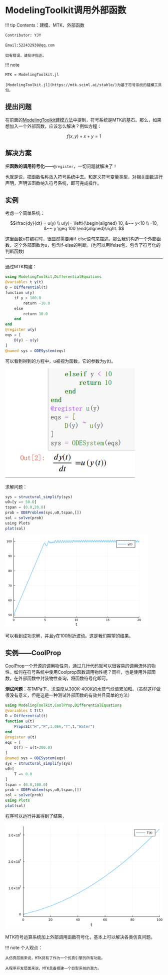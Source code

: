 # ModelingToolkit调用外部函数

!!! tip
    Contents：建模、MTK、外部函数

    Contributor: YJY

    Email:522432938@qq.com

    如有错误，请批评指正。

!!! note

    MTK = ModelingToolkit.jl

    [ModelingToolkit.jl](https://mtk.sciml.ai/stable/)为基于符号系统的建模工具包。

## 提出问题

在前面的[ModelingToolkit建模方法](./MTK_intro.md)中提到，符号系统是MTK的基石。那么，如果想加入一个外部函数，应该怎么解决？例如方程：

$$f(x,y) + x + y = 1$$

## 解决方案

把**函数的调用符号化**——`@register`，一切问题就解决了！

也就是说，把函数名称放入符号系统中去。和定义符号变量类型，对相关函数进行声明，声明该函数纳入符号系统，即可完成操作。

## 实例

考虑一个简单系统：

```math
\frac{dy}{dt}  = u(y) \\ u(y)= \left\{\begin{aligned}
10, &~~ y<10 \\
-10, &~~ y \geq 100
\end{aligned}\right. 
```

这里函数u在编程时，很显然需要用if-else语句来描述。那么我们构造一个外部函数，这个外部函数为u，包含if-else的判断。(也可以用Ifelse包，包含了符号化的判断函数)

---

通过MTK构建：

```julia
using ModelingToolkit,DifferentialEquations
@variables t y(t)
D = Differential(t)
function u(y)
    if y > 100.0
        return -10.0
    else
        return 10.0
    end
end
@register u(y)
eqs = [
    D(y) ~ u(y)
]
@named sys = ODESystem(eqs)
```

可以看到得到的方程中，u被视为函数，它的参数为y(t)。

![图 1](../assets/MTK_register-09_30_48.png)  

求解问题：

```julia
sys = structural_simplify(sys)
u0=[y => 50.0]
tspan = (0.0,20.0)
prob = ODEProblem(sys,u0,tspan,[])
sol = solve(prob)
using Plots
plot(sol)
```

![图 2](../assets/MTK_register-09_32_00.png)  

可以看到成功求解，并且y在100附近波动。这是我们期望的结果。

## 实例——CoolProp

[CoolProp](../Tools/CoolProp.md)一个开源的调用物性包，通过几行代码就可以很容易的调用流体的物性。如何在符号系统中使用Coolprop函数调用物性呢？同样，也是使用外部函数，在外部函数中封装物性查询，将函数符号化即可。

**测试问题**：在1MPa下，求温度从300K-400K的水蒸气焓值累加和。（虽然这样做很没有意义，但是这是一种测试外部函数的有效并且简单的方法）

```julia
using ModelingToolkit,CoolProp,DifferentialEquations
@variables t T(t)
D = Differential(t)
function u(t)
    PropsSI("H","P",1.0E6,"T",t,"Water")
end
@register u(t)
eqs = [
    D(T) ~ u(t+300.0)
]
@named sys = ODESystem(eqs)
sys = structural_simplify(sys)
u0=[
    T => 0.0
]
tspan = (0.0,100.0)
prob = ODEProblem(sys,u0,tspan,[])
sol = solve(prob)
using Plots
plot(sol)
```

程序可以运行并且得到了结果，

![1](../assets/MTK_register-09_40_26.png)  

MTK符号运算系统加上外部调用函数符号化，基本上可以解决各类仿真问题。

!!! note
    个人观点：

    从仿真层面来说，MTK具有了作为一个仿真引擎的所有功能。

    从程序开发层面来说，MTK具备搭建一个巨型系统的潜力。
